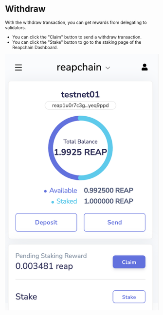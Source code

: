# Withdraw

With the withdraw transaction, you can get rewards from delegating to validators.

* You can click the "Claim" button to send a withdraw transaction.
* You can click the "Stake" button to go to the staking page of the Reapchain Dashboard.

![](<../../.gitbook/assets/image (28).png>)

